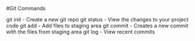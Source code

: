 #Git Commands

git init - Create a new git repo
git status -  View the changes to your project code
git add - Add files to staging area
git commit - Creates a new commit with the files from staging area
git log - View recent commits
